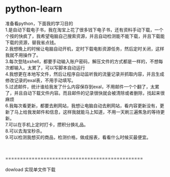# python-learn

准备看python，下面我的学习目的<br/>
1.是自动下载电子书，我在淘宝上花了很多钱下电子书，还有资料手动下载，一个个按的快疯了，我希望电脑自己搜索资源，并且自动检测能不能下载，并且下载能下载的资源，替我省点钱。<br/>
2.我想晚上的时候让电脑自动开机，定时下载电影资源任务，然后定时关闭，这样我就不用操作了。<br/>
3.每次登陆xshell，都要手动输入账户密码，解压文件的方式都是一样的，不想每次都输入。太累了，可以写脚本自动运行<br/>
4.我想更在本地写文件，然后让程序自动监听我的流量记录并抓取内容，并且生成修改记录的exal表，不用手动填写。<br/>
5.过滤邮件，统计谁给我发了什么内容保存到exal，不用邮件一个个翻了，太累了，并且自动下载文件内容。而且邮件的记录很快就会被清除或者删除，找起来很麻烦<br/>
6.我每次看更新，都要去刷网站，我想让电脑自动去刷网站，看内容更新没有，更新了马上给我发邮件和信息，这样我就能马上知道，不用一天刷三遍焦急的等待更新。<br/>
7.可以在手机上定时打卡，攒积分换礼品。<br/>
8.可以去淘宝秒杀。<br/>
9.可以检测我想买的商品，检测价格，做成报表，看看什么时候买最便宜。<br/>


<br/>
<br/>
===============================================
<br/>
<br/>
dowload 实现单文件下载
<br/>


